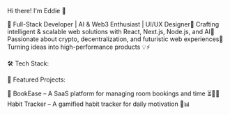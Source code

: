 Hi there! I'm Eddie 👋

🚀 Full-Stack Developer | AI & Web3 Enthusiast | UI/UX Designer🔹 Crafting intelligent & scalable web solutions with React, Next.js, Node.js, and AI🔹 Passionate about crypto, decentralization, and futuristic web experiences🔹 Turning ideas into high-performance products 💡⚡

🛠️ Tech Stack:











🌟 Featured Projects:

🔹 BookEase – A SaaS platform for managing room bookings and time ⏳🏨🔹 Habit Tracker – A gamified habit tracker for daily motivation 🚀📊
